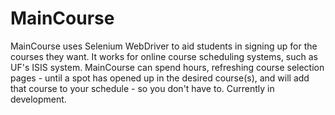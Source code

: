MainCourse
==========

MainCourse uses Selenium WebDriver to aid students in signing up for the courses they want. It works for online course scheduling systems, such as UF's ISIS system. MainCourse can spend hours, refreshing course selection pages - until a spot has opened up in the desired course(s), and will add that course to your schedule - so you don't have to. Currently in development.
